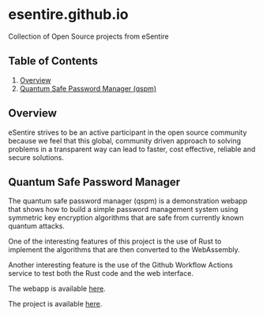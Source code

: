 # esentire.github.io
Collection of Open Source projects from eSentire

## Table of Contents

1. [Overview](#overview)
1. [Quantum Safe Password Manager (qspm)](#quantum-safe-password-manager)

## Overview
eSentire strives to be an active participant in the open source community because we feel that this global,
community driven approach to solving problems in a transparent way can lead to faster, cost effective, reliable
and secure solutions.

## Quantum Safe Password Manager
The quantum safe password manager (qspm) is a demonstration webapp that shows how to build a
simple password management system using symmetric key encryption algorithms that
are safe from currently known quantum attacks.

One of the interesting features of this project is the use of Rust to implement the
algorithms that are then converted to the WebAssembly.

Another interesting feature is the use of the Github Workflow Actions service to test
both the Rust code and the web interface.

The webapp is available [here](https://esentire.github.io/qspm/).

The project is available [here](https://github.com/eSentire/qspm).
